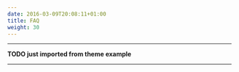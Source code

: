 ```yaml
---
date: 2016-03-09T20:08:11+01:00
title: FAQ
weight: 30
---
```


---

**TODO just imported from theme example**

---
